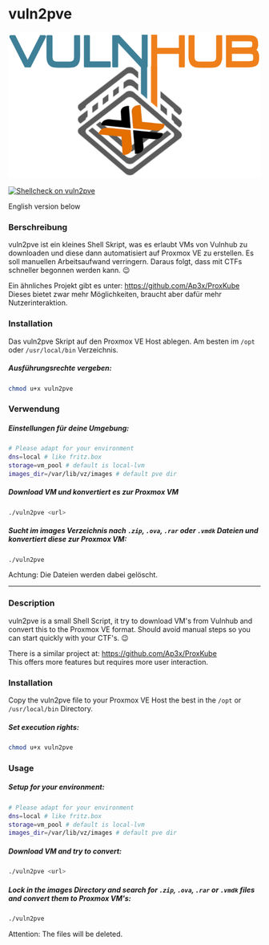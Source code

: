 # vuln2pve

<img src="img/vunl2pve.png" width="552" height="291">

[![Shellcheck on vuln2pve](https://github.com/53845714nF/vuln2pve/actions/workflows/lint_vuln2pve.yml/badge.svg)](https://github.com/53845714nF/vuln2pve/actions/workflows/lint_vuln2pve.yml)

English version below

### Berschreibung
vuln2pve ist ein kleines Shell Skript, was es erlaubt VMs von Vulnhub zu downloaden
und diese dann automatisiert auf Proxmox VE zu erstellen.
Es soll manuellen Arbeitsaufwand verringern. Daraus folgt, dass mit CTFs schneller begonnen werden kann. 😉

Ein ähnliches Projekt gibt es unter: https://github.com/Ap3x/ProxKube \
Dieses bietet zwar mehr Möglichkeiten, braucht aber dafür mehr Nutzerinteraktion.

### Installation
Das vuln2pve Skript auf den Proxmox VE Host ablegen. Am besten im `/opt` oder `/usr/local/bin` Verzeichnis.

##### Ausführungsrechte vergeben:
```bash
chmod u+x vuln2pve

```

### Verwendung

##### Einstellungen für deine Umgebung:
```bash
# Please adapt for your environment 
dns=local # like fritz.box
storage=vm_pool # default is local-lvm
images_dir=/var/lib/vz/images # default pve dir
```

##### Download VM und konvertiert es zur Proxmox VM
```bash
./vuln2pve <url>

```

##### Sucht im images Verzeichnis nach `.zip`, `.ova`, `.rar` oder `.vmdk` Dateien und konvertiert diese zur Proxmox VM:
```bash
./vuln2pve

```
Achtung: Die Dateien werden dabei gelöscht.

---

### Description
vuln2pve is a small Shell Script, it try to download VM's from Vulnhub and convert this to the Proxmox VE format.
Should avoid manual steps so you can start quickly with your CTF's. 😉

There is a similar project at: https://github.com/Ap3x/ProxKube \
This offers more features but requires more user interaction. 

### Installation
Copy the vuln2pve file to your Proxmox VE Host the best in the `/opt` or `/usr/local/bin` Directory.

##### Set execution rights:
```bash
chmod u+x vuln2pve

```

### Usage

##### Setup for your environment:
```bash
# Please adapt for your environment 
dns=local # like fritz.box
storage=vm_pool # default is local-lvm
images_dir=/var/lib/vz/images # default pve dir
```

##### Download VM and try to convert:
```bash
./vuln2pve <url>

```

##### Lock in the images Directory and search for `.zip`, `.ova`, `.rar` or `.vmdk` files and convert them to Proxmox VM's:
```bash
./vuln2pve

```
Attention: The files will be deleted.
